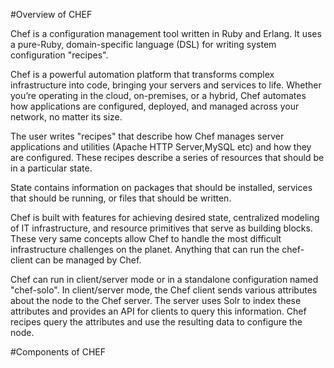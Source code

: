 #Overview of CHEF

Chef is a configuration management tool written in Ruby and Erlang. It uses a pure-Ruby, domain-specific language (DSL) for writing system configuration "recipes".

Chef is a powerful automation platform that transforms complex infrastructure into code, bringing your servers and services to life. Whether you’re operating in the cloud, on-premises, or a hybrid, Chef automates how applications are configured, deployed, and managed across your network, no matter its size.

The user writes "recipes" that describe how Chef manages server applications and utilities (Apache HTTP Server,MySQL etc) and how they are configured. These recipes describe a series of resources that should be in a particular state.

State contains information on packages that should be installed, services that should be running, or files that should be written.

Chef is built with features for achieving desired state, centralized modeling of IT infrastructure, and resource primitives that serve as building blocks. These very same concepts allow Chef to handle the most difficult infrastructure challenges on the planet. Anything that can run the chef-client can be managed by Chef.

Chef can run in client/server mode or in a standalone configuration named "chef-solo". In client/server mode, the Chef client sends various attributes about the node to the Chef server. The server uses Solr to index these attributes and provides an API for clients to query this information. Chef recipes query the attributes and use the resulting data to configure the node.

#Components of CHEF




